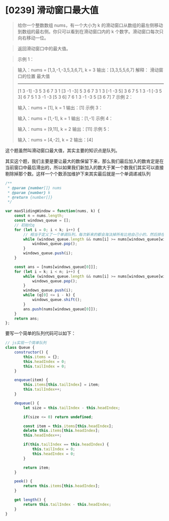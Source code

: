 # [0239] 滑动窗口最大值

> 给你一个整数数组 nums，有一个大小为 k 的滑动窗口从数组的最左侧移动到数组的最右侧。你只可以看到在滑动窗口内的 k 个数字。滑动窗口每次只向右移动一位。

>返回滑动窗口中的最大值。

> 示例 1：

> 输入：nums = [1,3,-1,-3,5,3,6,7], k = 3
> 输出：[3,3,5,5,6,7]
> 解释：
> 滑动窗口的位置                最大值
> ---------------               -----
> [1  3  -1] -3  5  3  6  7       3
>  1 [3  -1  -3] 5  3  6  7       3
>  1  3 [-1  -3  5] 3  6  7       5
>  1  3  -1 [-3  5  3] 6  7       5
>  1  3  -1  -3 [5  3  6] 7       6
>  1  3  -1  -3  5 [3  6  7]      7
> 示例 2：
>
> 输入：nums = [1], k = 1
> 输出：[1]
> 示例 3：
>
> 输入：nums = [1,-1], k = 1
> 输出：[1,-1]
> 示例 4：
>
> 输入：nums = [9,11], k = 2
> 输出：[11]
> 示例 5：
>
> 输入：nums = [4,-2], k = 2
> 输出：[4]

这个题虽然叫滑动窗口最大值，其实主要的知识点是队列。

其实这个题，我们主要是要让最大的数保留下来，那么我们最后加入的数肯定是在当前窗口中最后滑出的，所以如果我们新加入的数大于某一个数我们其实可以直接剔除掉那个数。这样一个个数添加维护下来其实最后就是一个单调递减队列
```js
/**
 * @param {number[]} nums
 * @param {number} k
 * @return {number[]}
 */

var maxSlidingWindow = function(nums, k) {
    const n = nums.length;
    const windows_queue = [];
    // 初始化q
    for (let i = 0; i < k; i++) {
        // 相当于定义了一个单调队列，每次新来的都会淘汰掉所有比他自己小的，然后排在比他大的后面
        while (windows_queue.length && nums[i] >= nums[windows_queue[windows_queue.length - 1]]) {
            windows_queue.pop();
        }
        windows_queue.push(i);
    }

    const ans = [nums[windows_queue[0]]];
    for (let i = k; i < n; i++) {
        while (windows_queue.length && nums[i] >= nums[windows_queue[windows_queue.length - 1]]) {
            windows_queue.pop();
        }
        windows_queue.push(i);
        while (q[0] <= i - k) {
            windows_queue.shift();
        }
        ans.push(nums[windows_queue[0]]);
    }
    return ans;
};
```


要写一个简单的队列代码可以如下：
```js
// js实现一个简单队列
class Queue {
    constructor() {
        this.items = {};
        this.headIndex = 0;
        this.tailIndex = 0;
    }

    enqueue(item) {
        this.items[this.tailIndex] = item;
        this.tailIndex++;
    }

    dequeue() {
        let size = this.tailIndex - this.headIndex;

        if(size <= 0) return undefined;

        const item = this.items[this.headIndex];
        delete this.items[this.headIndex];
        this.headIndex++;

        if(this.tailIndex == this.headIndex) {
            this.tailIndex = 0;
            this.headIndex = 0;
        }

        return item;
    }

    peek() {
        return this.items[this.headIndex];
    }

    get length() {
        return this.tailIndex - this.headIndex;
    }
}
```